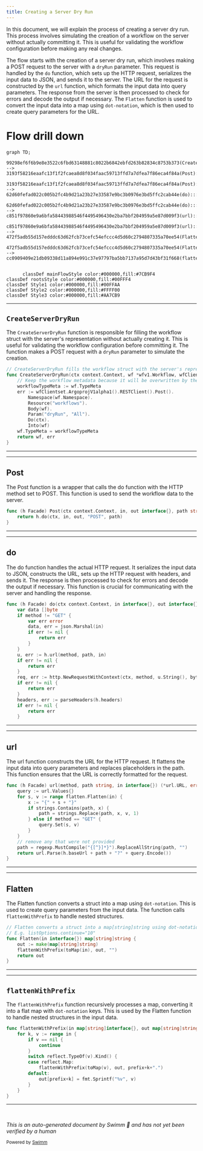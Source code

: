 ```yaml
---
title: Creating a Server Dry Run
---
```

In this document, we will explain the process of creating a server dry run. This process involves simulating the creation of a workflow on the server without actually committing it. This is useful for validating the workflow configuration before making any real changes.

The flow starts with the creation of a server dry run, which involves making a POST request to the server with a <SwmToken path="workflow/util/util.go" pos="208:4:4" line-data="		Param(&quot;dryRun&quot;, &quot;All&quot;).">`dryRun`</SwmToken> parameter. This request is handled by the <SwmToken path="pkg/apiclient/http1/facade.go" pos="45:5:5" line-data="	return h.do(ctx, in, out, &quot;POST&quot;, path)">`do`</SwmToken> function, which sets up the HTTP request, serializes the input data to JSON, and sends it to the server. The URL for the request is constructed by the <SwmToken path="pkg/apiclient/http1/facade.go" pos="101:10:10" line-data="	u, err := h.url(method, path, in)">`url`</SwmToken> function, which formats the input data into query parameters. The response from the server is then processed to check for errors and decode the output if necessary. The <SwmToken path="pkg/apiclient/http1/facade.go" pos="145:14:14" line-data="	for s, v := range flatten.Flatten(in) {">`Flatten`</SwmToken> function is used to convert the input data into a map using <SwmToken path="util/flatten/flatten.go" pos="29:22:24" line-data="// Flatten converts a struct into a map[string]string using dot-notation.">`dot-notation`</SwmToken>, which is then used to create query parameters for the URL.

# Flow drill down

```mermaid
graph TD;
      99298ef6f6b9e8e3522c6fbd63148881c8022b6842ebfd263b82834c8753b373(CreateServerDryRun):::mainFlowStyle --> 3193f58216eaafc13f1f2fcaea8d8f034faac59713ffd7a7dfea7f86eca4f84a(Post):::mainFlowStyle

3193f58216eaafc13f1f2fcaea8d8f034faac59713ffd7a7dfea7f86eca4f84a(Post):::mainFlowStyle --> 62d60fefad022c005b2fc4b9d21a23b27e33587e9bc3b0976e3bd5ffc2cab44e(do):::mainFlowStyle

62d60fefad022c005b2fc4b9d21a23b27e33587e9bc3b0976e3bd5ffc2cab44e(do):::mainFlowStyle --> c851f97860e9a6bfa58443988546f4495496430e2ba7bbf204959a5e87d009f3(url):::mainFlowStyle

c851f97860e9a6bfa58443988546f4495496430e2ba7bbf204959a5e87d009f3(url):::mainFlowStyle --> 472f5adb55d157edddc63d62fcb73cefc54efccc4d5d60c2794807335a70ee54(Flatten):::mainFlowStyle

472f5adb55d157edddc63d62fcb73cefc54efccc4d5d60c2794807335a70ee54(Flatten):::mainFlowStyle --> cc0909409e21db09338d11a894e991c37e97797ba5bb7137a95d7d43bf31f668(flattenWithPrefix):::mainFlowStyle


      classDef mainFlowStyle color:#000000,fill:#7CB9F4
classDef rootsStyle color:#000000,fill:#00FFF4
classDef Style1 color:#000000,fill:#00FFAA
classDef Style2 color:#000000,fill:#FFFF00
classDef Style3 color:#000000,fill:#AA7CB9
```

<SwmSnippet path="/workflow/util/util.go" line="200">

---

## <SwmToken path="workflow/util/util.go" pos="200:2:2" line-data="// CreateServerDryRun fills the workflow struct with the server&#39;s representation without creating it and returns an error, if there is any">`CreateServerDryRun`</SwmToken>

The <SwmToken path="workflow/util/util.go" pos="200:2:2" line-data="// CreateServerDryRun fills the workflow struct with the server&#39;s representation without creating it and returns an error, if there is any">`CreateServerDryRun`</SwmToken> function is responsible for filling the workflow struct with the server's representation without actually creating it. This is useful for validating the workflow configuration before committing it. The function makes a POST request with a <SwmToken path="workflow/util/util.go" pos="208:4:4" line-data="		Param(&quot;dryRun&quot;, &quot;All&quot;).">`dryRun`</SwmToken> parameter to simulate the creation.

```go
// CreateServerDryRun fills the workflow struct with the server's representation without creating it and returns an error, if there is any
func CreateServerDryRun(ctx context.Context, wf *wfv1.Workflow, wfClientset wfclientset.Interface) (*wfv1.Workflow, error) {
	// Keep the workflow metadata because it will be overwritten by the Post request
	workflowTypeMeta := wf.TypeMeta
	err := wfClientset.ArgoprojV1alpha1().RESTClient().Post().
		Namespace(wf.Namespace).
		Resource("workflows").
		Body(wf).
		Param("dryRun", "All").
		Do(ctx).
		Into(wf)
	wf.TypeMeta = workflowTypeMeta
	return wf, err
}
```

---

</SwmSnippet>

<SwmSnippet path="/pkg/apiclient/http1/facade.go" line="44">

---

## Post

The Post function is a wrapper that calls the do function with the HTTP method set to POST. This function is used to send the workflow data to the server.

```go
func (h Facade) Post(ctx context.Context, in, out interface{}, path string) error {
	return h.do(ctx, in, out, "POST", path)
}
```

---

</SwmSnippet>

<SwmSnippet path="/pkg/apiclient/http1/facade.go" line="92">

---

## do

The do function handles the actual HTTP request. It serializes the input data to JSON, constructs the URL, sets up the HTTP request with headers, and sends it. The response is then processed to check for errors and decode the output if necessary. This function is crucial for communicating with the server and handling the response.

```go
func (h Facade) do(ctx context.Context, in interface{}, out interface{}, method string, path string) error {
	var data []byte
	if method != "GET" {
		var err error
		data, err = json.Marshal(in)
		if err != nil {
			return err
		}
	}
	u, err := h.url(method, path, in)
	if err != nil {
		return err
	}
	req, err := http.NewRequestWithContext(ctx, method, u.String(), bytes.NewReader(data))
	if err != nil {
		return err
	}
	headers, err := parseHeaders(h.headers)
	if err != nil {
		return err
	}
```

---

</SwmSnippet>

<SwmSnippet path="/pkg/apiclient/http1/facade.go" line="143">

---

## url

The url function constructs the URL for the HTTP request. It flattens the input data into query parameters and replaces placeholders in the path. This function ensures that the URL is correctly formatted for the request.

```go
func (h Facade) url(method, path string, in interface{}) (*url.URL, error) {
	query := url.Values{}
	for s, v := range flatten.Flatten(in) {
		x := "{" + s + "}"
		if strings.Contains(path, x) {
			path = strings.Replace(path, x, v, 1)
		} else if method == "GET" {
			query.Set(s, v)
		}
	}
	// remove any that were not provided
	path = regexp.MustCompile("{[^}]*}").ReplaceAllString(path, "")
	return url.Parse(h.baseUrl + path + "?" + query.Encode())
}
```

---

</SwmSnippet>

<SwmSnippet path="/util/flatten/flatten.go" line="29">

---

## Flatten

The Flatten function converts a struct into a map using <SwmToken path="util/flatten/flatten.go" pos="29:22:24" line-data="// Flatten converts a struct into a map[string]string using dot-notation.">`dot-notation`</SwmToken>. This is used to create query parameters from the input data. The function calls <SwmToken path="util/flatten/flatten.go" pos="33:1:1" line-data="	flattenWithPrefix(toMap(in), out, &quot;&quot;)">`flattenWithPrefix`</SwmToken> to handle nested structures.

```go
// Flatten converts a struct into a map[string]string using dot-notation.
// E.g. listOptions.continue="10"
func Flatten(in interface{}) map[string]string {
	out := make(map[string]string)
	flattenWithPrefix(toMap(in), out, "")
	return out
}
```

---

</SwmSnippet>

<SwmSnippet path="/util/flatten/flatten.go" line="15">

---

## <SwmToken path="util/flatten/flatten.go" pos="15:2:2" line-data="func flattenWithPrefix(in map[string]interface{}, out map[string]string, prefix string) {">`flattenWithPrefix`</SwmToken>

The <SwmToken path="util/flatten/flatten.go" pos="15:2:2" line-data="func flattenWithPrefix(in map[string]interface{}, out map[string]string, prefix string) {">`flattenWithPrefix`</SwmToken> function recursively processes a map, converting it into a flat map with <SwmToken path="util/flatten/flatten.go" pos="29:22:24" line-data="// Flatten converts a struct into a map[string]string using dot-notation.">`dot-notation`</SwmToken> keys. This is used by the Flatten function to handle nested structures in the input data.

```go
func flattenWithPrefix(in map[string]interface{}, out map[string]string, prefix string) {
	for k, v := range in {
		if v == nil {
			continue
		}
		switch reflect.TypeOf(v).Kind() {
		case reflect.Map:
			flattenWithPrefix(toMap(v), out, prefix+k+".")
		default:
			out[prefix+k] = fmt.Sprintf("%v", v)
		}
	}
}
```

---

</SwmSnippet>

&nbsp;

*This is an auto-generated document by Swimm 🌊 and has not yet been verified by a human*

<SwmMeta version="3.0.0" repo-id="Z2l0aHViJTNBJTNBaW50dWl0LWFyZ28td29ya2Zsb3dzLWRlbW8lM0ElM0FTd2ltbS1EZW1v" repo-name="intuit-argo-workflows-demo"><sup>Powered by [Swimm](/)</sup></SwmMeta>
